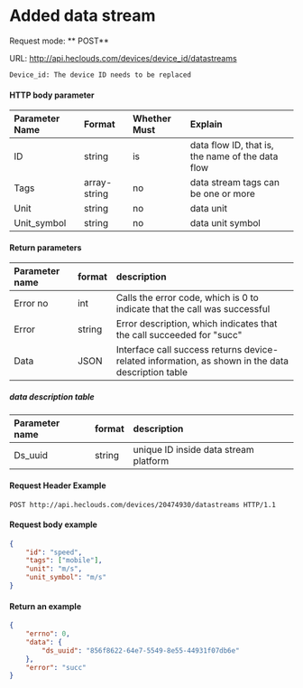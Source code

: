 # Added data stream

Request mode: ** POST**

URL: http://api.heclouds.com/devices/device_id/datastreams

    Device_id: The device ID needs to be replaced


#### HTTP body parameter
Parameter Name | Format | Whether Must | Explain
:- | :- | :- | :- 
ID | string | is | data flow ID, that is, the name of the data flow
Tags | array-string | no | data stream tags can be one or more
Unit | string | no | data unit
Unit_symbol | string | no | data unit symbol

#### Return parameters
Parameter name | format | description
:- | :- | :- 
Error no | int | Calls the error code, which is 0 to indicate that the call was successful
Error | string | Error description, which indicates that the call succeeded for "succ"
Data | JSON | Interface call success returns device-related information, as shown in the data description table

##### data description table
Parameter name | format | description
:- | :- | :- 
Ds_uuid | string | unique ID inside data stream platform

#### Request Header Example
```text
POST http://api.heclouds.com/devices/20474930/datastreams HTTP/1.1
```

#### Request body example
```json
{
    "id": "speed",
    "tags": ["mobile"],
    "unit": "m/s",
    "unit_symbol": "m/s"
}
```

#### Return an example
```json
{
    "errno": 0,
    "data": {
        "ds_uuid": "856f8622-64e7-5549-8e55-44931f07db6e"
    },
    "error": "succ"
}
```